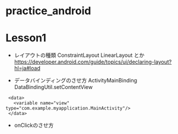 # practice_android

# Lesson1

- レイアウトの種類
ConstraintLayout
LinearLayout
とか
https://developer.android.com/guide/topics/ui/declaring-layout?hl=ja#load

- データバインディングのさせ方
ActivityMainBinding
DataBindingUtil.setContentView

```
 <data>
   <variable name="view" type="com.example.myapplication.MainActivity"/>
 </data>
```

- onClickのさせ方
